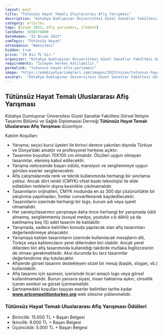 ```yaml
---
layout: post
title: "Tütünsüz Hayat Temalı Uluslararası Afiş Yarışması"
description: "Kütahya Dumlupınar Üniversitesi Güzel Sanatlar Fakültesi Görsel İletişim Tasarımı Bölümü ve Sağlık Diplomasisi Derneği 'Tütünsüz Hayat Temalı Uluslararası Afiş Yarışması' düzenliyor."
category: articles
tags: [nisan 2022, afiş yarışması, ilkokul]
lastDate: 1650574800
dateHuman: "22 Nisan 2022"
comTopic: "Tütünsüz Hayat"
attendance: "Websitesi"
hidden: true
price: "29 Bin TL'dir."
organizer: "Kütahya Dumlupınar Üniversitesi Güzel Sanatlar Fakültesi Görsel İletişim Tasarımı Bölümü ve Sağlık Diplomasisi Derneği"
requirements: "İsteyen herkes katılabilir."
permalink: "tutunsuz-hayat-afis-yarismasi"
image: "https://edebiyatyarismalari.com/images/2022/nisan/tutunsuz-hayat-afis-yarismasi.jpg"
excerpt:  "Kütahya Dumlupınar Üniversitesi Güzel Sanatlar Fakültesi Görsel İletişim Tasarımı Bölümü ve Sağlık Diplomasisi Derneği <strong> Tütünsüz Hayat Temalı Uluslararası Afiş Yarışması </strong> düzenliyor."
---
```


## Tütünsüz Hayat Temalı Uluslararası Afiş Yarışması
Kütahya Dumlupınar Üniversitesi Güzel Sanatlar Fakültesi Görsel İletişim Tasarımı Bölümü ve Sağlık Diplomasisi Derneği **Tütünsüz Hayat Temalı Uluslararası Afiş Yarışması** düzenliyor.

Katılım Koşulları:
- Yarışma; seçici kurul üyeleri ile birinci derece yakınları dışında Türkiye ve Dünya’daki amatör ve profesyonel herkese açıktır.
- Tasarımın boyutları 70X100 cm olmalıdır. Ölçüleri uygun olmayan tasarımlar, elenmiş kabul edilecektir.
- Yarışma neticesinde başarı ödülü, mansiyon ve sergilenmeye uygun görülen eserler sergilenecektir.
- Afiş çalışmalarında renk ve teknik kullanımında herhangi bir sınırlama yoktur. Ancak dört renkli (CMYK) ofset baskı teknolojisi ile elde edilebilen renklerin dışına kesinlikle çıkılmamalıdır.
- Tasarımların orijinalleri, CMYK modunda en az 300 dpi çözünürlükte bir sıkıştırma yapılmadan, fontlar convertlenerek kaydedilecektir.
- Tasarımların üzerinde herhangi bir logo, kurum adı veya işaret olmamalıdır.
- Her sanatçı/tasarımcı yarışmaya daha önce herhangi bir yarışmada ödül almamış, sergilenmemiş (sosyal medya, youtube v.b dâhil) ya da katılmamış beş (5) adet tasarım ile katılabilir.
- Yarışmada, sadece belirtilen konuda yapılacak olan afiş tasarımları değerlendirmeye alınacaktır.
- Yarışmaya katılan tasarımların üzerinde kullanılacak mesajların dili, Türkçe veya katılımcıların yerel dillerinden biri olabilir. Ancak yerel dillerden biri afiş tasarımında kullanıldığı takdirde mutlaka İngilizcesinin de olması gerekmektedir. Aksi durumda bu tarz tasarımlar değerlendirme dışı tutulacaktır.
- Afişlerde görsel tasarımı destekleyen sözel bir mesaj (başlık, slogan, vb.) kullanılabilir. 
- Afiş tasarımı için sponsor, içerisinde ticari amaçlı logo veya görsel kullanılmamalıdır. Bunun yanısıra siyasi, insan haklarına aykırı, cinsellik içeren sembol ve görsel içermemelidir.
- Şartnamedeki koşulları taşıyan eserler belirtilen tarihe kadar **www.artcompetitionturkey.org** web sitesine yüklenmelidir.

### Tütünsüz Hayat Temalı Uluslararası Afiş Yarışması Ödülleri
- Birincilik: 15.000 TL + Başarı Belgesi
- İkincilik: 9.000 TL + Başarı Belgesi
- Üçüncülük: 5.000 TL + Başarı Belgesi